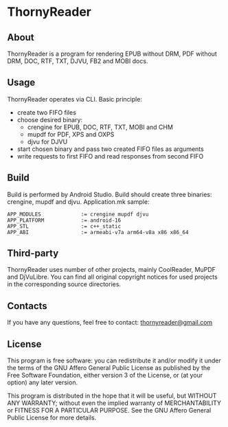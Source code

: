 # ThornyReader

## About

ThornyReader is a program for rendering EPUB without DRM,
PDF without DRM, DOC, RTF, TXT, DJVU, FB2 and MOBI docs.

## Usage

ThornyReader operates via CLI. Basic principle:
- create two FIFO files
- choose desired binary:
  - crengine for EPUB, DOC, RTF, TXT, MOBI and CHM
  - mupdf for PDF, XPS and OXPS
  - djvu for DJVU
- start chosen binary and pass two created FIFO files as arguments
- write requests to first FIFO and read responses from second FIFO

## Build

Build is performed by Android Studio. Build should create three binaries:
crengine, mupdf and djvu. Application.mk sample:
```
APP_MODULES             := crengine mupdf djvu
APP_PLATFORM            := android-16
APP_STL                 := c++_static
APP_ABI                 := armeabi-v7a arm64-v8a x86 x86_64
```

## Third-party

ThornyReader uses number of other projects, mainly CoolReader, MuPDF
and DjVuLibre. You can find all original copyright notices for used projects
in the corresponding source directories.

## Contacts

If you have any questions, feel free to contact: thornyreader@gmail.com

## License

This program is free software: you can redistribute it and/or modify
it under the terms of the GNU Affero General Public License as
published by the Free Software Foundation, either version 3 of the
License, or (at your option) any later version.

This program is distributed in the hope that it will be useful,
but WITHOUT ANY WARRANTY; without even the implied warranty of
MERCHANTABILITY or FITNESS FOR A PARTICULAR PURPOSE.  See the
GNU Affero General Public License for more details.